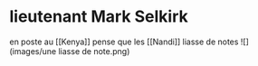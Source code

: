 # lieutenant Mark Selkirk

en poste au [[Kenya]]
pense que les [[Nandi]] 
 liasse de notes ![](images/une liasse de note.png)   